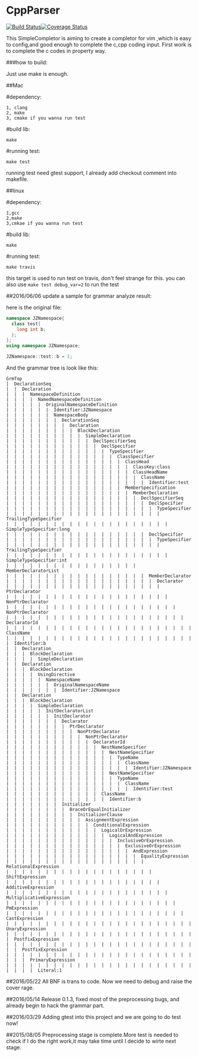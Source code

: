 # CppParser
[![Build Status](https://travis-ci.org/johnzeng/CppParser.svg?branch=master)](https://travis-ci.org/johnzeng/CppParser)[![Coverage Status](https://coveralls.io/repos/github/johnzeng/CppParser/badge.svg?branch=master)](https://coveralls.io/github/johnzeng/CppParser?branch=master)

This SimpleCompletor is aiming to create a completor for vim ,which is easy to config,and good enough to complete the c,cpp coding input.
First work is to complete the c codes in property way.

###how to build:

Just use make is enough.

##Mac

#dependency:

```
1, clang
2, make
3, cmake if you wanna run test
```

#build lib:

```shell
make
```

#running test:

```shell
make test
```

running test need gtest support, I already add checkout comment into makefile. 

##linux

#dependency:

```
1,gcc
2,make
3,cmkae if you wanna run test
```

#build lib:

```make```

#running test:

```
make travis
```

this target is used to run test on travis, don't feel strange for this. you can also use `make test debug_var=2` to run the test

##2016/06/06
update a sample for grammar analyze result:

here is the original file:

```cpp
namespace JZNamespace{
  class test{
    long int b;
  };
};
using namespace JZNamespace;

JZNamespace::test::b = 1;
```

And the grammar tree is look like this:

```shell
GrmTop
|  DeclarationSeq
|  |  Declaration
|  |  |  NamespaceDefinition
|  |  |  |  NamedNamespaceDefinition
|  |  |  |  |  OriginalNamespaceDefinition
|  |  |  |  |  |  Identifier:JZNamespace
|  |  |  |  |  |  NamespaceBody
|  |  |  |  |  |  |  DeclarationSeq
|  |  |  |  |  |  |  |  Declaration
|  |  |  |  |  |  |  |  |  BlockDeclaration
|  |  |  |  |  |  |  |  |  |  SimpleDeclaration
|  |  |  |  |  |  |  |  |  |  |  DeclSpecifierSeq
|  |  |  |  |  |  |  |  |  |  |  |  DeclSpecifier
|  |  |  |  |  |  |  |  |  |  |  |  |  TypeSpecifier
|  |  |  |  |  |  |  |  |  |  |  |  |  |  ClassSpecifier
|  |  |  |  |  |  |  |  |  |  |  |  |  |  |  ClassHead
|  |  |  |  |  |  |  |  |  |  |  |  |  |  |  |  ClassKey:class
|  |  |  |  |  |  |  |  |  |  |  |  |  |  |  |  ClassHeadName
|  |  |  |  |  |  |  |  |  |  |  |  |  |  |  |  |  ClassName
|  |  |  |  |  |  |  |  |  |  |  |  |  |  |  |  |  |  Identifier:test
|  |  |  |  |  |  |  |  |  |  |  |  |  |  |  MemberSpecification
|  |  |  |  |  |  |  |  |  |  |  |  |  |  |  |  MemberDeclaration
|  |  |  |  |  |  |  |  |  |  |  |  |  |  |  |  |  DeclSpecifierSeq
|  |  |  |  |  |  |  |  |  |  |  |  |  |  |  |  |  |  DeclSpecifier
|  |  |  |  |  |  |  |  |  |  |  |  |  |  |  |  |  |  |  TypeSpecifier
|  |  |  |  |  |  |  |  |  |  |  |  |  |  |  |  |  |  |  |  TrailingTypeSpecifier
|  |  |  |  |  |  |  |  |  |  |  |  |  |  |  |  |  |  |  |  |  SimpleTypeSpecifier:long
|  |  |  |  |  |  |  |  |  |  |  |  |  |  |  |  |  |  DeclSpecifier
|  |  |  |  |  |  |  |  |  |  |  |  |  |  |  |  |  |  |  TypeSpecifier
|  |  |  |  |  |  |  |  |  |  |  |  |  |  |  |  |  |  |  |  TrailingTypeSpecifier
|  |  |  |  |  |  |  |  |  |  |  |  |  |  |  |  |  |  |  |  |  SimpleTypeSpecifier:int
|  |  |  |  |  |  |  |  |  |  |  |  |  |  |  |  |  MemberDeclaratorList
|  |  |  |  |  |  |  |  |  |  |  |  |  |  |  |  |  |  MemberDeclarator
|  |  |  |  |  |  |  |  |  |  |  |  |  |  |  |  |  |  |  Declarator
|  |  |  |  |  |  |  |  |  |  |  |  |  |  |  |  |  |  |  |  PtrDeclarator
|  |  |  |  |  |  |  |  |  |  |  |  |  |  |  |  |  |  |  |  |  NonPtrDeclarator
|  |  |  |  |  |  |  |  |  |  |  |  |  |  |  |  |  |  |  |  |  |  NonPtrDeclarator
|  |  |  |  |  |  |  |  |  |  |  |  |  |  |  |  |  |  |  |  |  |  |  DeclaratorId
|  |  |  |  |  |  |  |  |  |  |  |  |  |  |  |  |  |  |  |  |  |  |  |  ClassName
|  |  |  |  |  |  |  |  |  |  |  |  |  |  |  |  |  |  |  |  |  |  |  |  |  Identifier:b
|  |  Declaration
|  |  |  BlockDeclaration
|  |  |  |  SimpleDeclaration
|  |  Declaration
|  |  |  BlockDeclaration
|  |  |  |  UsingDirective
|  |  |  |  |  NamespaceName
|  |  |  |  |  |  OriginalNamespaceName
|  |  |  |  |  |  |  Identifier:JZNamespace
|  |  Declaration
|  |  |  BlockDeclaration
|  |  |  |  SimpleDeclaration
|  |  |  |  |  InitDeclaratorList
|  |  |  |  |  |  InitDeclarator
|  |  |  |  |  |  |  Declarator
|  |  |  |  |  |  |  |  PtrDeclarator
|  |  |  |  |  |  |  |  |  NonPtrDeclarator
|  |  |  |  |  |  |  |  |  |  NonPtrDeclarator
|  |  |  |  |  |  |  |  |  |  |  DeclaratorId
|  |  |  |  |  |  |  |  |  |  |  |  NestNameSpecifier
|  |  |  |  |  |  |  |  |  |  |  |  |  NestNameSpecifier
|  |  |  |  |  |  |  |  |  |  |  |  |  |  TypeName
|  |  |  |  |  |  |  |  |  |  |  |  |  |  |  ClassName
|  |  |  |  |  |  |  |  |  |  |  |  |  |  |  |  Identifier:JZNamespace
|  |  |  |  |  |  |  |  |  |  |  |  |  NestNameSpecifier
|  |  |  |  |  |  |  |  |  |  |  |  |  |  TypeName
|  |  |  |  |  |  |  |  |  |  |  |  |  |  |  ClassName
|  |  |  |  |  |  |  |  |  |  |  |  |  |  |  |  Identifier:test
|  |  |  |  |  |  |  |  |  |  |  |  ClassName
|  |  |  |  |  |  |  |  |  |  |  |  |  Identifier:b
|  |  |  |  |  |  |  Initializer
|  |  |  |  |  |  |  |  BraceOrEqualInitializer
|  |  |  |  |  |  |  |  |  InitializerClause
|  |  |  |  |  |  |  |  |  |  AssignmentExpression
|  |  |  |  |  |  |  |  |  |  |  ConditionalExpression
|  |  |  |  |  |  |  |  |  |  |  |  LogicalOrExpression
|  |  |  |  |  |  |  |  |  |  |  |  |  LogicalAndExpression
|  |  |  |  |  |  |  |  |  |  |  |  |  |  InclusiveOrExpression
|  |  |  |  |  |  |  |  |  |  |  |  |  |  |  ExclusiveOrExpression
|  |  |  |  |  |  |  |  |  |  |  |  |  |  |  |  AndExpression
|  |  |  |  |  |  |  |  |  |  |  |  |  |  |  |  |  EqualityExpression
|  |  |  |  |  |  |  |  |  |  |  |  |  |  |  |  |  |  RelationalExpression
|  |  |  |  |  |  |  |  |  |  |  |  |  |  |  |  |  |  |  ShiftExpression
|  |  |  |  |  |  |  |  |  |  |  |  |  |  |  |  |  |  |  |  AdditiveExpression
|  |  |  |  |  |  |  |  |  |  |  |  |  |  |  |  |  |  |  |  |  MultiplicativeExpression
|  |  |  |  |  |  |  |  |  |  |  |  |  |  |  |  |  |  |  |  |  |  PmExpression
|  |  |  |  |  |  |  |  |  |  |  |  |  |  |  |  |  |  |  |  |  |  |  CastExpression
|  |  |  |  |  |  |  |  |  |  |  |  |  |  |  |  |  |  |  |  |  |  |  |  UnaryExpression
|  |  |  |  |  |  |  |  |  |  |  |  |  |  |  |  |  |  |  |  |  |  |  |  |  PostfixExpression
|  |  |  |  |  |  |  |  |  |  |  |  |  |  |  |  |  |  |  |  |  |  |  |  |  |  PostfixExpression
|  |  |  |  |  |  |  |  |  |  |  |  |  |  |  |  |  |  |  |  |  |  |  |  |  |  |  PrimaryExpression
|  |  |  |  |  |  |  |  |  |  |  |  |  |  |  |  |  |  |  |  |  |  |  |  |  |  |  |  Literal:1
```
##2016/05/22
All BNF is trans to code. Now we need to debug and raise the cover rage.

##2016/05/14
Release 0.1.3, fixed most of the preprocessing bugs, and already begin to hack the grammar part.

##2016/03/29
Adding gtest into this project and we are going to do test now!

##2015/08/05
Preprocessing stage is complete.More test is needed to check if I do the right work,it may take time until I decide to wirte next stage.


